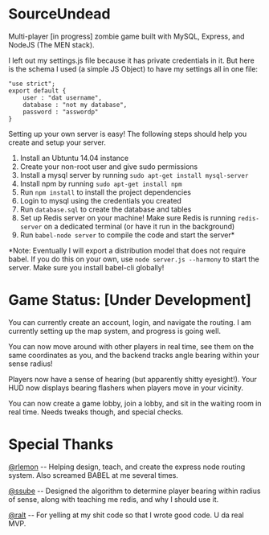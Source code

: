 SourceUndead
============

Multi-player [in progress] zombie game built with MySQL, Express, and NodeJS (The MEN stack).

I left out my settings.js file because it has private credentials in it. But here is the schema I used (a simple JS Object) to have my settings all in one file:

    "use strict";
    export default {
        user : "dat username",
        database : "not my database",
        password : "asswordp"
    }

Setting up your own server is easy! The following steps should help you create and setup your server.

1. Install an Ubtuntu 14.04 instance
2. Create your non-root user and give sudo permissions
3. Install a mysql server by running `sudo apt-get install mysql-server`
4. Install npm by running `sudo apt-get install npm`
5. Run `npm install` to install the project dependencies
6. Login to mysql using the credentials you created
7. Run `database.sql` to create the database and tables
8. Set up Redis server on your machine! Make sure Redis is running `redis-server` on a dedicated terminal (or have it run in the background)
9. Run `babel-node server` to compile the code and start the server*

*Note: Eventually I will export a distribution model that does not require babel. If you do this on your own, use `node server.js --harmony` to start the server. Make sure you install babel-cli globally!

Game Status: [Under Development]
================================

You can currently create an account, login, and navigate the routing. I am currently setting up the map system, and progress is going well. 

You can now move around with other players in real time, see them on the same coordinates as you, and the backend tracks angle bearing within your sense radius!

Players now have a sense of hearing (but apparently shitty eyesight!). Your HUD now displays bearing flashers when players move in your vicinity.

You can now create a game lobby, join a lobby, and sit in the waiting room in real time. Needs tweaks though, and special checks.

Special Thanks
==============

[@rlemon](https://github.com/rlemon) -- Helping design, teach, and create the express node routing system. Also screamed BABEL at me several times.

[@ssube](https://github.com/ssube) -- Designed the algorithm to determine player bearing within radius of sense, along with teaching me redis, and why I should use it.

[@ralt](https://github.com/ralt) -- For yelling at my shit code so that I wrote good code. U da real MVP.
